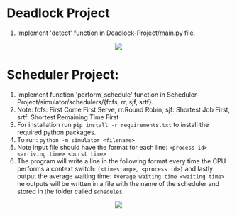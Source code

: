 # Deadlock Project
1. Implement 'detect' function in Deadlock-Project/main.py file.
<p align="center">
  <img src="https://user-images.githubusercontent.com/57441828/119966603-c3c96280-bfab-11eb-823f-f2b9ce62f5b1.gif" />
</p>

# Scheduler Project:
1. Implement function 'perform_schedule' function in Scheduler-Project/simulator/schedulers/{fcfs, rr, sjf, srtf}. 
2. Note: fcfs: First Come First Serve, rr:Round Robin, sjf: Shortest Job First, srtf: Shortest Remaining Time First 
3. For installation run `pip install -r requirements.txt` to install the required python packages.
4. To run: `python -m simulator <filename>`
5. Note input file should have the format for each line: `<process id> <arriving time> <burst time>`
6. The program will write a line in the following format every time the CPU performs a context switch: `(<timestamp>, <process id>)` and lastly output the average waiting time: `Average waiting time <waiting time>` he outputs will be written in a file with the name of the scheduler and stored in the folder called `schedules`.

<p align="center">
  <img src="https://user-images.githubusercontent.com/57441828/119667443-97400a00-be36-11eb-9f58-814e9d9a25ef.gif" />
</p>
